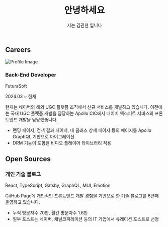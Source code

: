 <!DOCTYPE html>
<html lang="en">

<head>
    <meta charset="UTF-8">
    <meta name="viewport" content="width=device-width, initial-scale=1.0">
    <title>Resume</title>
    <link href="https://cdn.jsdelivr.net/npm/tailwindcss@3.4.1/dist/tailwind.min.css" rel="stylesheet">
</head>

<body class="bg-gray-100 text-gray-900">
    <div class="max-w-3xl mx-auto p-4">
        <header class="mb-8">
            <h1 class="text-3xl font-bold">안녕하세요</h1>
            <p class="mt-2">저는 김관현 입니다</p>
        </header>
        <section class="mb-8">
            <h2 class="text-2xl font-semibold">Careers</h2>
            <div class="mt-4">
                <div class="grid grid-cols-4 gap-4">
                    <div class="bg-white shadow-md rounded p-4 mb-4 flex col-span-3">
                        <div class="flex flex-col">
                            <div class="flex items-center mb-2">
                                <div class="mr-4">
                                    <img src="../blog/img/resume/futura.jpg" alt="Profile Image" class="w-32 h-32 object-contain mr-4">
                                    <h3 class="text-xl font-semibold">Back-End Developer</h3>
                                    <p class="text-lg font-medium">FuturaSoft</p>
                                </div>
                                <p class="text-sm text-gray-600">2024.03 ~ 현재</p>
                            </div>
                            <div>
                                <p class="mt-2">현재는 네이버의 해외 UGC 플랫폼 조직에서 신규 서비스를 개발하고 있습니다. 이전에는 국내 UGC 플랫폼 개발을 담당하는 Apollo CIC에서 네이버 엑스퍼트 서비스의 프론트엔드 개발을 담당했습니다.</p>
                                <ul class="list-disc pl-5 mt-2">
                                    <li>랜딩 페이지, 검색 결과 페이지, 내 클래스 상세 페이지 등의 페이지를 Apollo GraphQL 기반으로 마이그레이션</li>
                                    <li>DRM 기능이 포함된 비디오 플레이어 라이브러리 적용</li>
                                </ul>
                            </div>
                        </div>
                    </div>
                    <div class="bg-white shadow-md rounded p-4 mb-4 col-span-4"></div>
                    <div class="bg-white shadow-md rounded p-4 mb-4 col-span-4"></div>
                </div>
            </div>
        </section>
        <section class="mb-8">
            <h2 class="text-2xl font-semibold">Open Sources</h2>
            <div class="mt-4">
                <div class="bg-white shadow-md rounded p-4 mb-4">
                    <h3 class="text-xl font-semibold">개인 기술 블로그</h3>
                    <p class="text-sm text-gray-600">React, TypeScript, Gatsby, GraphQL, MUI, Emotion</p>
                    <p class="mt-2">GitHub Page에 개인적인 프론트엔드 개발 경험을 기반으로 한 기술 블로그를 6년째 운영하고 있습니다.</p>
                    <ul class="list-disc pl-5 mt-2">
                        <li>누적 방문자수 70만, 월간 방문자수 1.6만</li>
                        <li>일부 포스트는 네이버, 채널코퍼레이션 등의 IT 기업에서 큐레이션 포스트로 선정</li>
                    </ul>
                </div>
                <!-- Add more open source projects similarly -->
            </div>
        </section>
        <!-- Add other sections like Activities, Educations similarly -->
    </div>
</body>

</html>